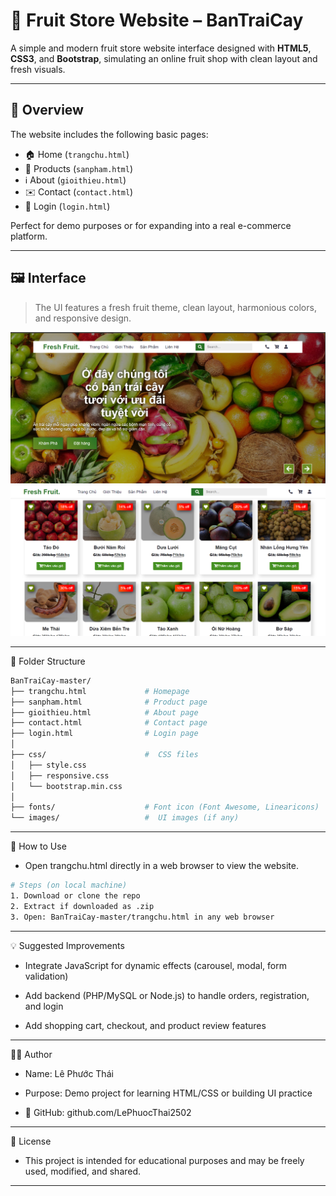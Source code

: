 # 🍊 Fruit Store Website – BanTraiCay

A simple and modern fruit store website interface designed with **HTML5**, **CSS3**, and **Bootstrap**, simulating an online fruit shop with clean layout and fresh visuals.

---

## 📄 Overview

The website includes the following basic pages:

- 🏠 Home   (`trangchu.html`)
- 🍍 Products  (`sanpham.html`)
- ℹ️ About (`gioithieu.html`)
- ✉️ Contact (`contact.html`)
- 🔐 Login (`login.html`)

Perfect for demo purposes or for expanding into a real e-commerce platform.

---

## 🖼️ Interface

> The UI features a fresh fruit theme, clean layout, harmonious colors, and responsive design.




![Homepage](images/trangchu.png)
![Product Page](images/sanpham.png)

---

📁  Folder Structure
```bash
BanTraiCay-master/
├── trangchu.html             # Homepage
├── sanpham.html              # Product page
├── gioithieu.html            # About page
├── contact.html              # Contact page
├── login.html                # Login page
│
├── css/                      #  CSS files
│   ├── style.css
│   ├── responsive.css
│   └── bootstrap.min.css
│
├── fonts/                    # Font icon (Font Awesome, Linearicons)
└── images/                   #  UI images (if any)
```
---

🚀 How to Use
- Open trangchu.html directly in a web browser to view the website.
```bash
# Steps (on local machine)
1. Download or clone the repo
2. Extract if downloaded as .zip
3. Open: BanTraiCay-master/trangchu.html in any web browser
```
---

💡  Suggested Improvements

-  Integrate JavaScript for dynamic effects (carousel, modal, form validation)

-  Add backend (PHP/MySQL or Node.js) to handle orders, registration, and login

-  Add shopping cart, checkout, and product review features

---

👨‍💻 Author
-  Name:  Lê Phước Thái

-  Purpose: Demo project for learning HTML/CSS or building UI practice

-  🔗 GitHub: github.com/LePhuocThai2502 
---

📜 License

-  This project is intended for educational purposes and may be freely used, modified, and shared.

---


